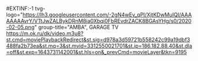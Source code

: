 #EXTINF:-1 tvg-logo="https://lh3.googleusercontent.com/-2gN4wEv_qPI/XjtKDwMuIQI/AAAAAAAAvrY/VTtJwZALBykDRnM8ia0Xbqi0FbREvdrZACK8BGAsYHg/s0/2020-02-05.png" group-title="AMBA", GARAGE TV https://m.ok.ru/dk/video.m3u8?st.cmd=moviePlaybackRedirect&st.sig=d978a3d59721b558242c99a19dbf3488fa2b73ea&st.mq=3&st.mvid=3312550021701&st.ip=186.182.88.40&st.dla=off&st.exp=1643731142001&st.hls=on&_prevCmd=movieLayer&tkn=9195
